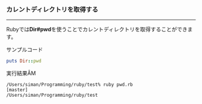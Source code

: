 ### カレントディレクトリを取得する

---

Rubyでは**Dir#pwd**を使うことでカレントディレクトリを取得することができます。

サンプルコード
```ruby
puts Dir::pwd
```

実行結果ÂM
```
/Users/siman/Programming/ruby/test% ruby pwd.rb                                                                 [master]
/Users/siman/Programming/ruby/test
```
